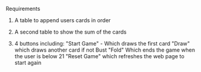 Requirements

1) A table to append users cards in order

2) A second table to show the sum of the cards

3) 4 buttons including:
    "Start Game" - Which draws the first card 
    "Draw" which draws another card if not Bust 
    "Fold" Which ends the game when the user is below 21 
    "Reset Game" which refreshes the web page to start again